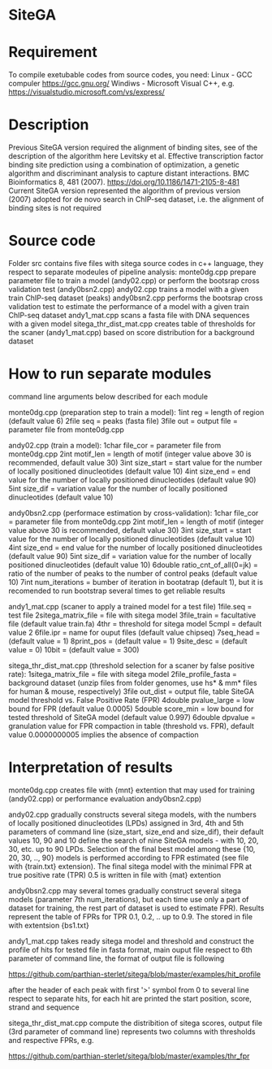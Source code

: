 # SiteGA
# Requirement
To compile exetubable codes from source codes, you need:
Linux - GCC compuler https://gcc.gnu.org/
Windiws - Microsoft Visual C++, e.g. https://visualstudio.microsoft.com/vs/express/

# Description
Previous SiteGA version required the alignment of binding sites, see of the description of the algorithm here
Levitsky et al. Effective transcription factor binding site prediction using a combination of optimization, a genetic algorithm and discriminant analysis to capture distant interactions. BMC Bioinformatics 8, 481 (2007). https://doi.org/10.1186/1471-2105-8-481
Current SiteGA version represented the algorithm of previous version (2007) adopted for de novo search in ChIP-seq dataset, i.e. the alignment of binding sites is not required

# Source code
Folder src contains five files with sitega source codes in c++ language, they respect to separate modeules of pipeline analysis:
monte0dg.cpp prepare parameter file to train a model (andy02.cpp) or perform the bootsrap cross validation test (andy0bsn2.cpp)
andy02.cpp trains a model with a given train ChIP-seq dataset (peaks)
andy0bsn2.cpp performs the bootsrap cross validation test to estimate the performance of a model with a given train ChIP-seq dataset
andy1_mat.cpp scans a fasta file with DNA sequences with a given model
sitega_thr_dist_mat.cpp creates table of thresholds for the scaner (andy1_mat.cpp) based on score distribution for a background dataset

# How to run separate modules
command line arguments below described for each module

monte0dg.cpp (preparation step to train a model):
1int reg = length of region (default value 6)
2file seq = peaks (fasta file) 
3file out = output file = parameter file from monte0dg.cpp

andy02.cpp (train a model):
1char file_cor = parameter file from monte0dg.cpp
2int motif_len = length of motif (integer value above 30 is recommended, default value 30)
3int size_start = start value for the number of locally positioned dinucleotides (default value 10)
4int size_end = end value for the number of locally positioned dinucleotides (default value 90)
5int size_dif = variation value for the number of locally positioned dinucleotides (default value 10)

andy0bsn2.cpp (performace estimation by cross-validation):
1char file_cor = parameter file from monte0dg.cpp
2int motif_len = length of motif (integer value above 30 is recommended, default value 30)
3int size_start = start value for the number of locally positioned dinucleotides (default value 10)
4int size_end = end value for the number of locally positioned dinucleotides (default value 90)
5int size_dif = variation value for the number of locally positioned dinucleotides (default value 10)
6double ratio_cnt_of_all(0=jk)  = ratio of the number of peaks to the number of control peaks (default value 10)
7int num_iterations = bumber of iteration in bootatrap (default 1), but it is recomended to run bootstrap several times to get reliable results

andy1_mat.cpp (scaner to apply a trained model for a test file)
1file.seq = test file
2sitega_matrix_file = file with sitega model
3file_train = facultative file (default value train.fa)
4thr = threshold for  sitega model
5cmpl = default value 2 
6file.ipr = name for ouput files (default value chipseq)
7seq_head = (default value = 1)
8print_pos = (default value = 1)
9site_desc = (default value = 0)
10bit = (default value = 300)

sitega_thr_dist_mat.cpp (threshold selection for a scaner by false positive rate):
1sitega_matrix_file = file with sitega model
2file_profile_fasta = background dataset (unzip files from folder genomes, use hs* & mm* files for human & mouse, respectively)
3file out_dist = output file, table SiteGA model threshold vs. False Positive Rate (FPR)
4double pvalue_large = low bound for FPR (default value 0.0005)
5double score_min = low bound for tested threshold of SiteGA model (default value 0.997)
6double dpvalue = granulation value for FPR compaction in table (threshold vs. FPR), default value 0.0000000005 implies the absence of compaction

# Interpretation of results

monte0dg.cpp creates file with {mnt} extention that may used for training (andy02.cpp) or performance evaluation andy0bsn2.cpp)

andy02.cpp gradually constructs several sitega models, with the numbers of locally positioned dinucleotides (LPDs) assigned in 3rd, 4th and 5th parameters of command line (size_start, size_end and size_dif), their default values 10, 90 and 10 define the search of nine SiteGA models - with 10, 20, 30, etc. up to 90 LPDs. Selection of the final best model among these {10, 20, 30, .., 90} models is performed according to FPR estimated (see file with {train.txt} extension). The final sitega model with the minimal FPR at true positive rate (TPR) 0.5 is written in file with {mat} extention

andy0bsn2.cpp may several tomes gradually construct several sitega models (parameter 7th num_iterations), but each time use only a part of dataset for training, the rest part of dataset is used to estimate FPR). Results represent the table of FPRs for TPR 0.1, 0.2, .. up to 0.9. The stored in file with extentsion {bs1.txt}

andy1_mat.cpp takes ready sitega model and threshold and construct the profile of hits for tested file in fasta format, main ouput file  respect to 6th parameter of command line, the format of output file is following

https://github.com/parthian-sterlet/sitega/blob/master/examples/hit_profile

after the header of each peak with first '>' symbol from 0 to several line respect to separate hits, for each hit are printed the start position, score, strand and sequence

sitega_thr_dist_mat.cpp compute the distribition of sitega scores, output file (3rd parameter of command line) represents two columns with thresholds and respective FPRs, e.g.

https://github.com/parthian-sterlet/sitega/blob/master/examples/thr_fpr
